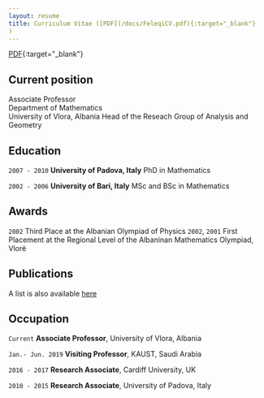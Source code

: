 ```yaml
---
layout: resume
title: Curriculum Vitae ([PDF](/docs/FeleqiCV.pdf){:target="_blank"}
)
---
```


[PDF](/docs/FeleqiCV.pdf){:target="_blank"}

## Current position

<!-- Current Position Description -->

Associate Professor <br>
Department of Mathematics <br>
University of Vlora, Albania
Head of the Reseach Group
of Analysis and Geometry   


## Education

`2007 - 2010`
__University of Padova, Italy__
PhD in Mathematics

`2002 - 2006`
__University of Bari, Italy__
MSc and BSc in Mathematics 

## Awards

`2002`
Third Place at the Albanian Olympiad of Physics
`2002`, `2001`
First Placement at the Regional Level of the Albaninan Mathematics Olympiad, Vlorë  

## Publications

A list is also available [here](https://feleqi.github.io/presentations/) 
<!-- something -->


## Occupation

`Current`
__Associate Professor__, University of Vlora, Albania 


`Jan.- Jun. 2019`
__Visiting Professor__, KAUST, Saudi Arabia

`2016 - 2017`
__Research Associate__, Cardiff University, UK

`2010 - 2015`
__Research Associate__, University of Padova, Italy


<!-- ### Footer

Last updated: April 2021 -->


